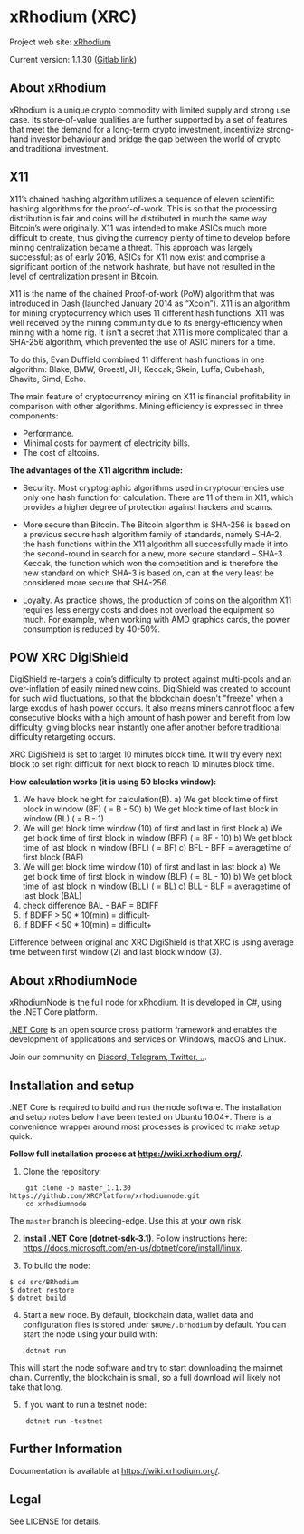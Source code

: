 xRhodium (XRC)
===========================================

Project web site: [xRhodium](https://xrhodium.org)

Current version: 1.1.30 ([Gitlab link](https://github.com/XRCPlatform/xrhodiumnode/tree/master_1.1.30))


## About xRhodium

xRhodium is a unique crypto commodity with limited supply and strong use case. Its store-of-value qualities are further supported by a set of features that meet the demand for a long-term crypto investment, incentivize strong-hand investor behaviour and bridge the gap between the world of crypto and traditional investment.


## X11

X11’s chained hashing algorithm utilizes a sequence of eleven scientific hashing algorithms for the proof-of-work. This is so that the processing distribution is fair and coins will be distributed in much the same way Bitcoin’s were originally. X11 was intended to make ASICs much more difficult to create, thus giving the currency plenty of time to develop before mining centralization became a threat. This approach was largely successful; as of early 2016, ASICs for X11 now exist and comprise a significant portion of the network hashrate, but have not resulted in the level of centralization present in Bitcoin.

X11 is the name of the chained Proof-of-work (PoW) algorithm that was introduced in Dash (launched January 2014 as “Xcoin”). X11 is an algorithm for mining cryptocurrency which uses 11 different hash functions. X11 was well received by the mining community due to its energy-efficiency when mining with a home rig. It isn't a secret that X11 is more complicated than a SHA​-256 algorithm, which prevented the use of ASIC miners for a time. 

To do this, Evan Duffield combined 11 different hash functions in one algorithm: Blake, BMW, Groestl, JH, Keccak, Skein, Luffa, Cubehash, Shavite, Simd, Echo.

The main feature of cryptocurrency mining on X11 is financial profitability in comparison with other algorithms. Mining efficiency is expressed in three components:

- Performance.
- Minimal costs for payment of electricity bills.
- The cost of altcoins.

**The advantages of the X11 algorithm include:**

- Security. Most cryptographic algorithms used in cryptocurrencies use only one hash function for calculation. There are 11 of them in X11, which provides a higher degree of protection against hackers and scams.

- More secure than Bitcoin. The Bitcoin algorithm is SHA-256 is based on a previous secure hash algorithm family of standards, namely SHA-2, the hash functions within the X11 algorithm all successfully made it into the second-round in search for a new, more secure standard – SHA-3. Keccak, the function which won the competition and is therefore the new standard on which SHA-3 is based on, can at the very least be considered more secure that SHA-256.

- Loyalty. As practice shows, the production of coins on the algorithm X11 requires less energy costs and does not overload the equipment so much. For example, when working with AMD graphics cards, the power consumption is reduced by 40-50%.


## POW XRC DigiShield

DigiShield re-targets a coin’s difficulty to protect against multi-pools and an over-inflation of easily mined new coins. DigiShield was created to account for such wild fluctuations, so that the blockchain doesn't "freeze" when a large exodus of hash power occurs. It also means miners cannot flood a few consecutive blocks with a high amount of hash power and benefit from low difficulty, giving blocks near instantly one after another before traditional difficulty retargeting occurs. 

XRC DigiShield is set to target 10 minutes block time. It will try every next block to set right difficult for next block to reach 10 minutes block time.

**How calculation works (it is using 50 blocks window):**
1) We have block height for calculation(B).
a) We get block time of first block in window (BF) ( = B - 50)
b) We get block time of last block in window (BL) ( = B - 1)
2) We will get block time window (10) of first and last in first block
a) We get block time of first block in window (BFF) ( = BF - 10)
b) We get block time of last block in window (BFL) ( = BF)
c) BFL - BFF = averagetime of first block (BAF)
3) We will get block time window (10) of first and last in last block
a) We get block time of first block in window (BLF) ( = BL - 10)
b) We get block time of last block in window (BLL) ( = BL)
c) BLL - BLF = averagetime of last block (BAL)
4) check difference BAL - BAF = BDIFF
5) if BDIFF > 50 * 10(min) = difficult-
5) if BDIFF < 50 * 10(min) = difficult+

Difference between original and XRC DigiShield is that XRC is using average time between first window (2) and last block window (3).


## About xRhodiumNode

xRhodiumNode is the full node for xRhodium. It is developed in C#, using the .NET Core platform.

[.NET Core](https://dotnet.microsoft.com/en-us/) is an open source cross platform framework and enables the development of applications and services on Windows, macOS and Linux.

Join our community on [Discord, Telegram, Twitter, ..](https://www.xrhodium.org/En/Community).

## Installation and setup

.NET Core is required to build and run the node software. The installation and setup notes below have been tested on Ubuntu 16.04+. There is a convenience wrapper around most processes is provided to make setup quick.

**Follow full installation process at https://wiki.xrhodium.org/.**

 1. Clone the repository:

```
    git clone -b master_1.1.30 https://github.com/XRCPlatform/xrhodiumnode.git
    cd xrhodiumnode
```

The `master` branch is bleeding-edge. Use this at your own risk.

 2. **Install .NET Core (dotnet-sdk-3.1)**. Follow instructions here: 
 https://docs.microsoft.com/en-us/dotnet/core/install/linux.

3. To build the node:

```
$ cd src/BRhodium
$ dotnet restore
$ dotnet build
```

 4. Start a new node. By default, blockchain data, wallet data and configuration files is stored under `$HOME/.brhodium` by default. You can start the node using your build with:
 ```
     dotnet run
 ```

 This will start the node software and try to start downloading the mainnet chain. Currently, the blockchain is small, so a full download will likely not take that long.

 5. If you want to run a testnet node:

 ```
     dotnet run -testnet
 ```

## Further Information

Documentation is available at https://wiki.xrhodium.org/.

## Legal

See LICENSE for details.

